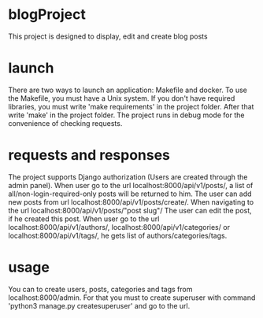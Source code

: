 # blogProject
This project is designed to display, edit and create blog posts

# launch

There are two ways to launch an application:
Makefile and docker.
To use the Makefile, you must have a Unix system. If you don't have required libraries, you must write 'make requirements' in the project folder. After that write 'make' in the project folder.
The project runs in debug mode for the convenience of checking requests.

# requests and responses
The project supports Django authorization (Users are created through the admin panel).
When user go to the url localhost:8000/api/v1/posts/, a list of all/non-login-required-only posts will be returned to him. The user can add new posts from url localhost:8000/api/v1/posts/create/. When navigating to the url localhost:8000/api/v1/posts/"post slug"/ The user can edit the post, if he created this post.
When user go to the url localhost:8000/api/v1/authors/, localhost:8000/api/v1/categories/ or localhost:8000/api/v1/tags/, he gets list of authors/categories/tags.

# usage

You can to create users, posts, categories and tags from localhost:8000/admin. For that you must to create superuser with command 'python3 manage.py createsuperuser' and go to the url.
